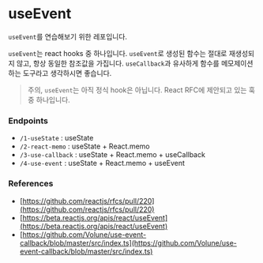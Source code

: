 # useEvent

`useEvent`를 연습해보기 위한 레포입니다.

`useEvent`는 react hooks 중 하나입니다. `useEvent`로 생성된 함수는 절대로 재생성되지 않고, 항상 동일한 참조값을 가집니다. `useCallback`과 유사하게 함수를 메모제이션 하는 도구라고 생각하시면 좋습니다.

> 주의, `useEvent`는 아직 정식 hook은 아닙니다. React RFC에 제안되고 있는 훅 중 하나입니다.

### Endpoints

- `/1-useState` : useState
- `/2-react-memo` : useState + React.memo
- `/3-use-callback` : useState + React.memo + useCallback
- `/4-use-event` : useState + React.memo + useEvent

### References

- [https://github.com/reactjs/rfcs/pull/220](https://github.com/reactjs/rfcs/pull/220)
- [https://beta.reactjs.org/apis/react/useEvent](https://beta.reactjs.org/apis/react/useEvent)
- [https://github.com/Volune/use-event-callback/blob/master/src/index.ts](https://github.com/Volune/use-event-callback/blob/master/src/index.ts)
